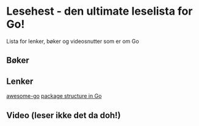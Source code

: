 # Lesehest - den ultimate leselista for Go!
Lista for lenker, bøker og videosnutter som er om Go

## Bøker

## Lenker
[awesome-go](https://github.com/avelino/awesome-go)
[package structure in Go](https://medium.com/@benbjohnson/standard-package-layout-7cdbc8391fc1)

## Video (leser ikke det da doh!)

